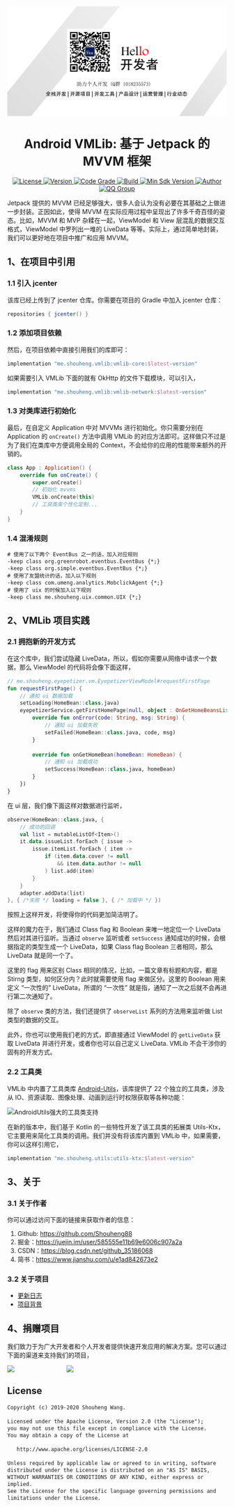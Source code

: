 ![Banner](https://github.com/CostCost/Resources/blob/master/github/xbanner.jpg?raw=true)

<h1 align="center">Android VMLib: 基于 Jetpack 的 MVVM 框架</h1>

<p align="center">
  <a href="http://www.apache.org/licenses/LICENSE-2.0">
    <img src="https://img.shields.io/hexpm/l/plug.svg" alt="License" />
  </a>
  <a href="https://bintray.com/beta/#/easymark/Android/vmlib-core?tab=overview">
    <img src="https://img.shields.io/maven-metadata/v/https/dl.bintray.com/easymark/Android/me/shouheng/vmlib/vmlib-core/maven-metadata.xml.svg" alt="Version" />
  </a>
  <a href="https://www.codacy.com/manual/Shouheng88/Android-MVVMs?utm_source=github.com&amp;utm_medium=referral&amp;utm_content=Shouheng88/Android-MVVMs&amp;utm_campaign=Badge_Grade">
    <img src="https://api.codacy.com/project/badge/Grade/412a91540f254721ac63757eeded9ba5" alt="Code Grade"/>
  </a>
  <a href="https://travis-ci.org/Shouheng88/Android-VMLib">
    <img src="https://travis-ci.org/Shouheng88/Android-VMLib.svg?branch=master" alt="Build"/>
  </a>
    <a href="https://developer.android.com/about/versions/android-4.2.html">
    <img src="https://img.shields.io/badge/API-17%2B-blue.svg?style=flat-square" alt="Min Sdk Version" />
  </a>
   <a href="https://github.com/Shouheng88">
    <img src="https://img.shields.io/badge/Author-CodeBrick-orange.svg?style=flat-square" alt="Author" />
  </a>
  <a target="_blank" href="https://shang.qq.com/wpa/qunwpa?idkey=2711a5fa2e3ecfbaae34bd2cf2c98a5b25dd7d5cc56a3928abee84ae7a984253">
    <img src="https://img.shields.io/badge/QQ%E7%BE%A4-1018235573-orange.svg?style=flat-square" alt="QQ Group" />
  </a>
</P>

Jetpack 提供的 MVVM 已经足够强大，很多人会认为没有必要在其基础之上做进一步封装。正因如此，使得 MVVM 在实际应用过程中呈现出了许多千奇百怪的姿态。比如，MVVM 和 MVP 杂糅在一起，ViewModel 和 View 层混乱的数据交互格式，ViewModel 中罗列出一堆的 LiveData 等等。实际上，通过简单地封装，我们可以更好地在项目中推广和应用 MVVM。

## 1、在项目中引用

### 1.1 引入 jcenter

该库已经上传到了 jcenter 仓库。你需要在项目的 Gradle 中加入 jcenter 仓库：

```gradle
repositories { jcenter() }
```

### 1.2 添加项目依赖

然后，在项目依赖中直接引用我们的库即可：

```gradle
implementation "me.shouheng.vmlib:vmlib-core:$latest-version"
```

如果需要引入 VMLib 下面的就有 OkHttp 的文件下载模块，可以引入，

```gradle
implementation "me.shouheng.vmlib:vmlib-network:$latest-version"
```

### 1.3 对类库进行初始化

最后，在自定义 Application 中对 MVVMs 进行初始化。你只需要分别在 Application 的 `onCreate()` 方法中调用 VMLib 的对应方法即可。这样做只不过是为了我们在类库中方便调用全局的 Context，不会给你的应用的性能带来额外的开销的。

```kotlin
class App : Application() {
    override fun onCreate() {
        super.onCreate()
        // 初始化 mvvms
        VMLib.onCreate(this)
        // 工具类库个性化定制...
    }
}
```

### 1.4 混淆规则

```
# 使用了以下两个 EventBus 之一的话，加入对应规则
-keep class org.greenrobot.eventbus.EventBus {*;}
-keep class org.simple.eventbus.EventBus {*;}
# 使用了友盟统计的话，加入以下规则
-keep class com.umeng.analytics.MobclickAgent {*;}
# 使用了 uix 的时候加入以下规则
-keep class me.shouheng.uix.common.UIX {*;}
```

## 2、VMLib 项目实践

### 2.1 拥抱新的开发方式

在这个库中，我们尝试隐藏 LiveData，所以，假如你需要从网络中请求一个数据，那么 ViewModel 的代码将会像下面这样，

```kotlin
// me.shouheng.eyepetizer.vm.EyepetizerViewModel#requestFirstPage
fun requestFirstPage() {
    // 通知 ui 数据加载
    setLoading(HomeBean::class.java)
    eyepetizerService.getFirstHomePage(null, object : OnGetHomeBeansListener {
        override fun onError(code: String, msg: String) {
            // 通知 ui 加载失败
            setFailed(HomeBean::class.java, code, msg)
        }

        override fun onGetHomeBean(homeBean: HomeBean) {
            // 通知 ui 加载成功
            setSuccess(HomeBean::class.java, homeBean)
        }
    })
}
```

在 ui 层，我们像下面这样对数据进行监听，

```kotlin
observe(HomeBean::class.java, {
    // 成功的回调
    val list = mutableListOf<Item>()
    it.data.issueList.forEach { issue ->
        issue.itemList.forEach { item ->
            if (item.data.cover != null
                && item.data.author != null
            ) list.add(item)
        }
    }
    adapter.addData(list)
}, { /*失败 */ loading = false }, { /* 加载中 */ })
```

按照上这样开发，将使得你的代码更加简洁明了。

这样的魔力在于，我们通过 Class flag 和 Boolean 来唯一地定位一个 LiveData 然后对其进行监听。当通过 `observe` 监听或者 `setSuccess` 通知成功的时候，会根据指定的类型生成一个 LiveData，如果 Class flag Boolean 三者相同，那么 LiveData 就是同一个了。

这里的 flag 用来区别 Class 相同的情况，比如，一篇文章有标题和内容，都是 Stirng 类型，如何区分内？此时就需要使用 flag 来做区分。这里的 Boolean 用来定义 “一次性的” LiveData，所谓的 “一次性” 就是指，通知了一次之后就不会再进行第二次通知了。

除了 `observe` 类的方法，我们还提供了 `observeList` 系列的方法用来监听做 List 类型的数据的交互。

此外，你也可以使用我们老的方式，即直接通过 ViewModel 的 `getLiveData` 获取 LiveData 并进行开发，或者你也可以自己定义 LiveData. VMLib 不会干涉你的固有的开发方式。

### 2.2 工具类

VMLib 中内置了工具类库 [Android-Utils](https://github.com/Shouheng88/Android-utils)，该库提供了 22 个独立的工具类，涉及从 IO、资源读取、图像处理、动画到运行时权限获取等各种功能：

![AndroidUtils强大的工具类支持](images/企业微信20200523075628.png)

在新的版本中，我们基于 Kotlin 的一些特性开发了该工具类的拓展类 Utils-Ktx，它主要用来简化工具类的调用。我们并没有将该库内置到 VMLib 中，如果需要，你可以这样引用它，

```gradle
implementation "me.shouheng.utils:utils-ktx:$latest-version"
```

## 3、关于

### 3.1 关于作者

你可以通过访问下面的链接来获取作者的信息：

1. Github: https://github.com/Shouheng88
2. 掘金：https://juejin.im/user/585555e11b69e6006c907a2a
3. CSDN：https://blog.csdn.net/github_35186068
4. 简书：https://www.jianshu.com/u/e1ad842673e2

### 3.2 关于项目

- [更新日志](CHANGELOG.md)
- [项目背景](BACKGROUND.md)

## 4、捐赠项目

我们致力于为广大开发者和个人开发者提供快速开发应用的解决方案。您可以通过下面的渠道来支持我们的项目，

<div style="display:flex;" id="target">
<img src="images/ali.jpg" width="25%" />
<img src="images/mm.png" style="margin-left:10px;" width="25%"/>
</div>

## License

```
Copyright (c) 2019-2020 Shouheng Wang.

Licensed under the Apache License, Version 2.0 (the "License");
you may not use this file except in compliance with the License.
You may obtain a copy of the License at

   http://www.apache.org/licenses/LICENSE-2.0

Unless required by applicable law or agreed to in writing, software
distributed under the License is distributed on an "AS IS" BASIS,
WITHOUT WARRANTIES OR CONDITIONS OF ANY KIND, either express or implied.
See the License for the specific language governing permissions and
limitations under the License.
```



